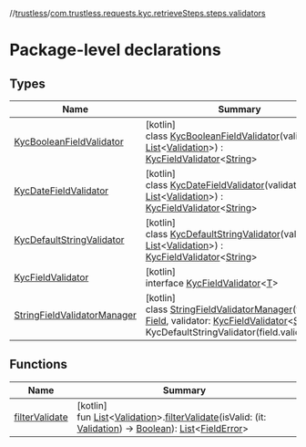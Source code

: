 //[trustless](../../index.md)/[com.trustless.requests.kyc.retrieveSteps.steps.validators](index.md)

# Package-level declarations

## Types

| Name | Summary |
|---|---|
| [KycBooleanFieldValidator](-kyc-boolean-field-validator/index.md) | [kotlin]<br>class [KycBooleanFieldValidator](-kyc-boolean-field-validator/index.md)(validations: [List](https://kotlinlang.org/api/latest/jvm/stdlib/kotlin.collections/-list/index.html)&lt;[Validation](../com.trustless.requests.kyc.retrieveSteps/-validation/index.md)&gt;) : [KycFieldValidator](-kyc-field-validator/index.md)&lt;[String](https://kotlinlang.org/api/latest/jvm/stdlib/kotlin/-string/index.html)&gt; |
| [KycDateFieldValidator](-kyc-date-field-validator/index.md) | [kotlin]<br>class [KycDateFieldValidator](-kyc-date-field-validator/index.md)(validations: [List](https://kotlinlang.org/api/latest/jvm/stdlib/kotlin.collections/-list/index.html)&lt;[Validation](../com.trustless.requests.kyc.retrieveSteps/-validation/index.md)&gt;) : [KycFieldValidator](-kyc-field-validator/index.md)&lt;[String](https://kotlinlang.org/api/latest/jvm/stdlib/kotlin/-string/index.html)&gt; |
| [KycDefaultStringValidator](-kyc-default-string-validator/index.md) | [kotlin]<br>class [KycDefaultStringValidator](-kyc-default-string-validator/index.md)(validations: [List](https://kotlinlang.org/api/latest/jvm/stdlib/kotlin.collections/-list/index.html)&lt;[Validation](../com.trustless.requests.kyc.retrieveSteps/-validation/index.md)&gt;) : [KycFieldValidator](-kyc-field-validator/index.md)&lt;[String](https://kotlinlang.org/api/latest/jvm/stdlib/kotlin/-string/index.html)&gt; |
| [KycFieldValidator](-kyc-field-validator/index.md) | [kotlin]<br>interface [KycFieldValidator](-kyc-field-validator/index.md)&lt;[T](-kyc-field-validator/index.md)&gt; |
| [StringFieldValidatorManager](-string-field-validator-manager/index.md) | [kotlin]<br>class [StringFieldValidatorManager](-string-field-validator-manager/index.md)(field: [Field](../com.trustless.requests.kyc.retrieveSteps/-field/index.md), validator: [KycFieldValidator](-kyc-field-validator/index.md)&lt;[String](https://kotlinlang.org/api/latest/jvm/stdlib/kotlin/-string/index.html)&gt; = KycDefaultStringValidator(field.validations)) |

## Functions

| Name | Summary |
|---|---|
| [filterValidate](filter-validate.md) | [kotlin]<br>fun [List](https://kotlinlang.org/api/latest/jvm/stdlib/kotlin.collections/-list/index.html)&lt;[Validation](../com.trustless.requests.kyc.retrieveSteps/-validation/index.md)&gt;.[filterValidate](filter-validate.md)(isValid: (it: [Validation](../com.trustless.requests.kyc.retrieveSteps/-validation/index.md)) -&gt; [Boolean](https://kotlinlang.org/api/latest/jvm/stdlib/kotlin/-boolean/index.html)): [List](https://kotlinlang.org/api/latest/jvm/stdlib/kotlin.collections/-list/index.html)&lt;[FieldError](../com.trustless.requests.kyc.retrieveSteps.steps.fields/-field-error/index.md)&gt; |
